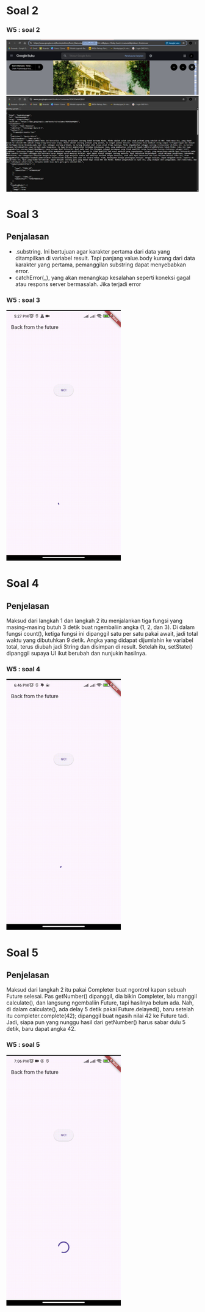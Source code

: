 # Soal 2

### W5 : soal 2

<img src="https://github.com/AgungRizkiSaputra/Books/blob/main/images/soal2.1.jpg"  width="900px">
<img src="https://github.com/AgungRizkiSaputra/Books/blob/main/images/soal2.2.jpg"  width="900px">

# Soal 3

## Penjalasan

- .substring. Ini bertujuan agar karakter pertama dari data yang ditampilkan di variabel result. Tapi panjang value.body kurang dari data karakter yang pertama, pemanggilan substring dapat menyebabkan error.
- catchError(\_), yang akan menangkap kesalahan seperti koneksi gagal atau respons server bermasalah. Jika terjadi error

### W5 : soal 3

<img src="https://github.com/AgungRizkiSaputra/Books/blob/main/images/GIFsoal3.gif"  width="300px">

# Soal 4

## Penjelasan

Maksud dari langkah 1 dan langkah 2 itu menjalankan tiga fungsi yang masing-masing butuh 3 detik buat ngembaliin angka (1, 2, dan 3). Di dalam fungsi count(), ketiga fungsi ini dipanggil satu per satu pakai await, jadi total waktu yang dibutuhkan 9 detik. Angka yang didapat dijumlahin ke variabel total, terus diubah jadi String dan disimpan di result. Setelah itu, setState() dipanggil supaya UI ikut berubah dan nunjukin hasilnya.

### W5 : soal 4

<img src="https://github.com/AgungRizkiSaputra/Books/blob/main/images/GIFsoal4.gif"  width="300px">

# Soal 5

## Penjelasan

Maksud dari langkah 2 itu pakai Completer<int> buat ngontrol kapan sebuah Future selesai. Pas getNumber() dipanggil, dia bikin Completer, lalu manggil calculate(), dan langsung ngembaliin Future, tapi hasilnya belum ada. Nah, di dalam calculate(), ada delay 5 detik pakai Future.delayed(), baru setelah itu completer.complete(42); dipanggil buat ngasih nilai 42 ke Future tadi. Jadi, siapa pun yang nunggu hasil dari getNumber() harus sabar dulu 5 detik, baru dapat angka 42.

### W5 : soal 5

<img src="https://github.com/AgungRizkiSaputra/Books/blob/main/images/GIFsoal5.gif"  width="300px">
